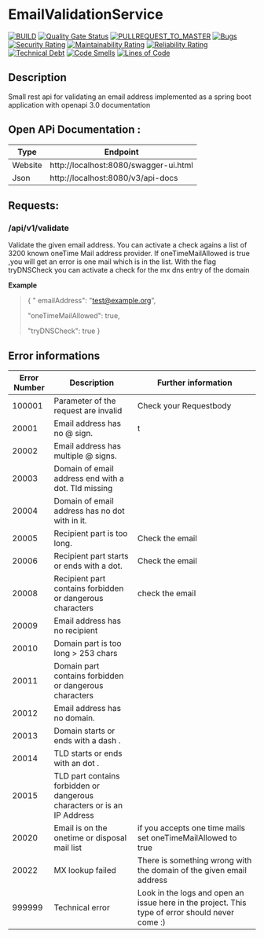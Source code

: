 # EmailValidationService
[![BUILD](https://github.com/MOderkerk/emailvalidationservice/actions/workflows/maven-dev.yml/badge.svg?branch=development)](https://github.com/MOderkerk/emailvalidationservice/actions/workflows/maven-dev.yml)
[![Quality Gate Status](https://sonarcloud.io/api/project_badges/measure?project=MOderkerk_EmailValidationService&metric=alert_status)](https://sonarcloud.io/summary/new_code?id=MOderkerk_EmailValidationService)
[![PULLREQUEST_TO_MASTER](https://github.com/MOderkerk/emailvalidationservice/actions/workflows/pullrequest-check.yml/badge.svg)](https://github.com/MOderkerk/emailvalidationservice/actions/workflows/pullrequest-check.yml)
[![Bugs](https://sonarcloud.io/api/project_badges/measure?project=MOderkerk_EmailValidationService&metric=bugs)](https://sonarcloud.io/summary/new_code?id=MOderkerk_EmailValidationService)
[![Security Rating](https://sonarcloud.io/api/project_badges/measure?project=MOderkerk_EmailValidationService&metric=security_rating)](https://sonarcloud.io/summary/new_code?id=MOderkerk_EmailValidationService)
[![Maintainability Rating](https://sonarcloud.io/api/project_badges/measure?project=MOderkerk_EmailValidationService&metric=sqale_rating)](https://sonarcloud.io/summary/new_code?id=MOderkerk_EmailValidationService)
[![Reliability Rating](https://sonarcloud.io/api/project_badges/measure?project=MOderkerk_EmailValidationService&metric=reliability_rating)](https://sonarcloud.io/summary/new_code?id=MOderkerk_EmailValidationService)
[![Technical Debt](https://sonarcloud.io/api/project_badges/measure?project=MOderkerk_EmailValidationService&metric=sqale_index)](https://sonarcloud.io/summary/new_code?id=MOderkerk_EmailValidationService)
[![Code Smells](https://sonarcloud.io/api/project_badges/measure?project=MOderkerk_EmailValidationService&metric=code_smells)](https://sonarcloud.io/summary/new_code?id=MOderkerk_EmailValidationService)
[![Lines of Code](https://sonarcloud.io/api/project_badges/measure?project=MOderkerk_EmailValidationService&metric=ncloc)](https://sonarcloud.io/summary/new_code?id=MOderkerk_EmailValidationService)
## Description

Small rest api for validating an email address implemented as a spring boot application with openapi 3.0 documentation

## Open APi Documentation :


| Type | Endpoint |
|------|-------|
|Website| http://localhost:8080/swagger-ui.html|
|Json   | http://localhost:8080/v3/api-docs |

## Requests:


### /api/v1/validate

Validate the given email address. You can activate a check agains a list of 3200 known oneTime Mail address provider. If
oneTimeMailAllowed is true ,you will get an error is one mail which is in the list. With the flag tryDNSCheck you can
activate a check for the mx dns entry of the domain

**Example**

> {
> "  emailAddress": "test@example.org",
>
>  "oneTimeMailAllowed": true,
>
>  "tryDNSCheck": true
> }

## Error informations


| Error Number | Description | Further information
|---|---|---
|100001 | Parameter of the request are invalid | Check your Requestbody
|20001 | Email address has no @ sign. |t
|20002 | Email address has multiple @ signs.
|20003 | Domain of email address end with a dot. Tld missing
|20004 | Domain of email address has no dot with in it.
|20005  | Recipient part is too long. | Check the email
|20006  | Recipient part starts or ends with a dot. | Check the email
|20008  | Recipient part contains forbidden or dangerous characters | check the email
|20009  | Email address has no recipient |
|20010  | Domain part is too long  > 253 chars |
|20011  | Domain part contains forbidden or dangerous characters   |
|20012  | Email address has no domain. |
|20013  | Domain starts or ends with a dash . |
|20014  | TLD starts or ends with an dot .|
|20015  | TLD part contains forbidden or dangerous characters or is an IP Address   |
|20020 | Email is on the  onetime or disposal mail list | if you accepts one time mails set oneTimeMailAllowed to true
|20022 | MX lookup failed | There is something wrong with the domain of the given email address
|999999 | Technical error | Look in the logs and open an issue here in the project. This type of error should never come :) 



